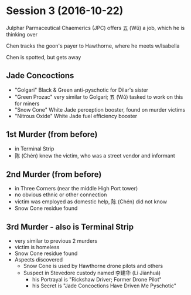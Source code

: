 # Session 3 (2016-10-22)

Julphar Parmaceutical Chaemerics (JPC) offers 五 (Wǔ) a job, which he is thinking over

Chen tracks the goon's payer to Hawthorne, where he meets w/Isabella

Chen is spotted, but gets away

## Jade Concoctions
  - "Golgari" Black & Green anti-pyschotic for Dilar's sister
  - "Green Prozac" very similar to Golgari; 五 (Wǔ) tasked to work on this for miners
  - "Snow Cone" White Jade perception booster, found on murder victims
  - "Nitrous Oxide" White Jade fuel efficiency booster

## 1st Murder (from before)
  - in Terminal Strip
  - 陈 (Chén) knew the victim, who was a street vendor and informant

## 2nd Murder (from before)
  - in Three Corners (near the middle High Port tower)
  - no obvious ethnic or other connection
  - victim was employed as domestic help, 陈 (Chén) did not know
  - Snow Cone residue found

## 3rd Murder - also is Terminal Strip
  - very similar to previous 2 murders
  - victim is homeless
  - Snow Cone residue found
  - Aspects discovered
    - Snow Cone is used by Hawthorne drone pilots and others
    - Suspect in Stevedore custody named 李建华 (Li Jiànhuá)
      - his Portrayal is "Rickshaw Driver; Former Drone Pilot"
      - his Secret is "Jade Concoctions Have Driven Me Pyschotic"

